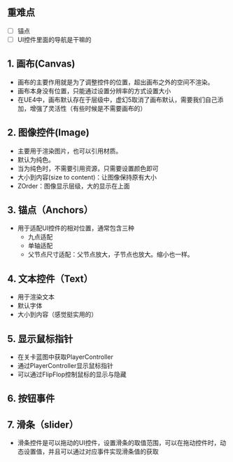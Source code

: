 ## 重难点
- [ ] 锚点
- [ ] UI控件里面的导航是干嘛的

## 1. 画布(Canvas)
- 画布的主要作用就是为了调整控件的位置，超出画布之外的空间不渲染。
- 画布本身没有位置，只能通过设置分辨率的方式设置大小
- 在UE4中，画布默认存在于层级中，虚幻5取消了画布默认，需要我们自己添加，增强了灵活性（有些时候是不需要画布的）

## 2. 图像控件(Image)
- 主要用于渲染图片，也可以引用材质。
- 默认为纯色。
- 当为纯色时，不需要引用资源，只需要设置颜色即可
- 大小到内容(size to content)：让图像保持原有大小
- ZOrder：图像显示层级，大的显示在上面

## 3. 锚点（Anchors）
- 用于适配UI控件的相对位置，通常包含三种
  - 九点适配
  - 单轴适配
  - 父节点尺寸适配：父节点放大，子节点也放大。缩小也一样。
 
## 4. 文本控件（Text）
- 用于渲染文本
- 默认字体
- 大小到内容（感觉挺实用的）

## 5. 显示鼠标指针
- 在关卡蓝图中获取PlayerController
- 通过PlayerController显示鼠标指针
- 可以通过FlipFlop控制鼠标的显示与隐藏

## 6. 按钮事件

## 7. 滑条（slider）
- 滑条控件是可以拖动的UI控件，设置滑条的取值范围，可以在拖动控件时，动态设置值，并且可以通过对应事件实现滑条值的获取
